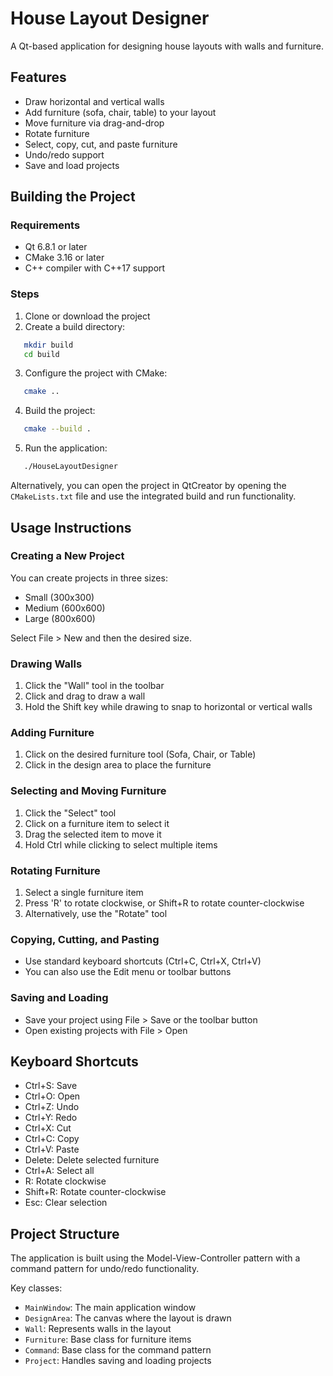 # House Layout Designer

A Qt-based application for designing house layouts with walls and furniture.

## Features

- Draw horizontal and vertical walls
- Add furniture (sofa, chair, table) to your layout
- Move furniture via drag-and-drop
- Rotate furniture
- Select, copy, cut, and paste furniture
- Undo/redo support
- Save and load projects

## Building the Project

### Requirements

- Qt 6.8.1 or later
- CMake 3.16 or later
- C++ compiler with C++17 support

### Steps

1. Clone or download the project
2. Create a build directory:
   
```bash
   mkdir build
   cd build
```
   
3. Configure the project with CMake:
   
```bash
   cmake ..
```

4. Build the project:

```bash
   cmake --build .
```
   
5. Run the application:

```bash
   ./HouseLayoutDesigner
```

Alternatively, you can open the project in QtCreator by opening the `CMakeLists.txt` file and use the integrated build and run functionality.

## Usage Instructions

### Creating a New Project

You can create projects in three sizes:
- Small (300x300)
- Medium (600x600)
- Large (800x600)

Select File > New and then the desired size.

### Drawing Walls

1. Click the "Wall" tool in the toolbar
2. Click and drag to draw a wall
3. Hold the Shift key while drawing to snap to horizontal or vertical walls

### Adding Furniture

1. Click on the desired furniture tool (Sofa, Chair, or Table)
2. Click in the design area to place the furniture

### Selecting and Moving Furniture

1. Click the "Select" tool
2. Click on a furniture item to select it
3. Drag the selected item to move it
4. Hold Ctrl while clicking to select multiple items

### Rotating Furniture

1. Select a single furniture item
2. Press 'R' to rotate clockwise, or Shift+R to rotate counter-clockwise
3. Alternatively, use the "Rotate" tool

### Copying, Cutting, and Pasting

- Use standard keyboard shortcuts (Ctrl+C, Ctrl+X, Ctrl+V)
- You can also use the Edit menu or toolbar buttons

### Saving and Loading

- Save your project using File > Save or the toolbar button
- Open existing projects with File > Open

## Keyboard Shortcuts

- Ctrl+S: Save
- Ctrl+O: Open
- Ctrl+Z: Undo
- Ctrl+Y: Redo
- Ctrl+X: Cut
- Ctrl+C: Copy
- Ctrl+V: Paste
- Delete: Delete selected furniture
- Ctrl+A: Select all
- R: Rotate clockwise
- Shift+R: Rotate counter-clockwise
- Esc: Clear selection

## Project Structure

The application is built using the Model-View-Controller pattern with a command pattern for undo/redo functionality.

Key classes:
- `MainWindow`: The main application window
- `DesignArea`: The canvas where the layout is drawn
- `Wall`: Represents walls in the layout
- `Furniture`: Base class for furniture items
- `Command`: Base class for the command pattern
- `Project`: Handles saving and loading projects

